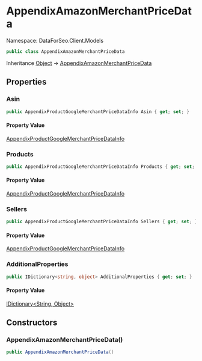 # AppendixAmazonMerchantPriceData

Namespace: DataForSeo.Client.Models

```csharp
public class AppendixAmazonMerchantPriceData
```

Inheritance [Object](https://docs.microsoft.com/en-us/dotnet/api/system.object) → [AppendixAmazonMerchantPriceData](./dataforseo.client.models.appendixamazonmerchantpricedata.md)

## Properties

### **Asin**

```csharp
public AppendixProductGoogleMerchantPriceDataInfo Asin { get; set; }
```

#### Property Value

[AppendixProductGoogleMerchantPriceDataInfo](./dataforseo.client.models.appendixproductgooglemerchantpricedatainfo.md)<br>

### **Products**

```csharp
public AppendixProductGoogleMerchantPriceDataInfo Products { get; set; }
```

#### Property Value

[AppendixProductGoogleMerchantPriceDataInfo](./dataforseo.client.models.appendixproductgooglemerchantpricedatainfo.md)<br>

### **Sellers**

```csharp
public AppendixProductGoogleMerchantPriceDataInfo Sellers { get; set; }
```

#### Property Value

[AppendixProductGoogleMerchantPriceDataInfo](./dataforseo.client.models.appendixproductgooglemerchantpricedatainfo.md)<br>

### **AdditionalProperties**

```csharp
public IDictionary<string, object> AdditionalProperties { get; set; }
```

#### Property Value

[IDictionary&lt;String, Object&gt;](https://docs.microsoft.com/en-us/dotnet/api/system.collections.generic.idictionary-2)<br>

## Constructors

### **AppendixAmazonMerchantPriceData()**

```csharp
public AppendixAmazonMerchantPriceData()
```
